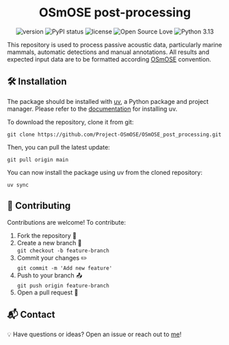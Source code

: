 <!--suppress HtmlDeprecatedAttribute -->
<div align='center'>

# OSmOSE post-processing

![version](https://img.shields.io/badge/package_version-0.2.0-orange)
![PyPI status](https://img.shields.io/pypi/status/ansicolortags.svg)
![license](https://img.shields.io/github/license/mashape/apistatus.svg)
![Open Source Love](https://img.shields.io/badge/open%20source-♡-red)
![Python 3.13](https://img.shields.io/badge/python-3.13-blue.svg)

</div>

This repository is used to process passive acoustic data, particularly marine mammals, automatic detections and manual annotations.
All results and expected input data are to be formatted according [OSmOSE](https://github.com/Project-OSmOSE) convention.


## 🛠 Installation
The package should be installed with [uv](https://docs.astral.sh/uv/), a Python package and project manager.
Please refer to the [documentation](https://docs.astral.sh/uv/getting-started/installation/) for installing uv.

To download the repository, clone it from git:
   ```
   git clone https://github.com/Project-OSmOSE/OSmOSE_post_processing.git
   ```
Then, you can pull the latest update:
   ```
   git pull origin main
   ```
You can now install the package using uv from the cloned repository:
   ```
   uv sync
   ```

## 🤝 Contributing
Contributions are welcome! To contribute:
1. Fork the repository 🍴
2. Create a new branch 🚀<br>`git checkout -b feature-branch`
3. Commit your changes ✏️<br>`git commit -m 'Add new feature'`
4. Push to your branch 📤<br>`git push origin feature-branch`
5. Open a pull request 📝

## 📬  Contact
💡 Have questions or ideas? Open an issue or reach out to [me](mailto:mathieu.dupont@ensta.fr)!